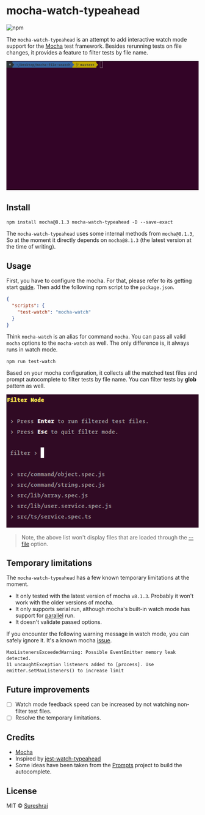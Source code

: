 # mocha-watch-typeahead

![npm](https://img.shields.io/npm/v/mocha-watch-typeahead?color=brightgreen)

The `mocha-watch-typeahead` is an attempt to add interactive
watch mode support for the [Mocha](https://mochajs.org/) test framework. Besides rerunning tests on file changes, it provides a feature to filter tests by file name.

![mocha-watch-typeahead in action](https://raw.githubusercontent.com/m-sureshraj/mocha-watch-typeahead/HEAD/media/mocha-watch-in-action.gif)

## Install

```
npm install mocha@8.1.3 mocha-watch-typeahead -D --save-exact
```

The `mocha-watch-typeahead` uses some internal methods from `mocha@8.1.3`, So at the moment
it directly depends on `mocha@8.1.3` (the latest version at the time of writing).

## Usage

First, you have to configure the mocha. For that, please refer to its getting start [guide](https://mochajs.org/#getting-started).
Then add the following npm script to the `package.json`.

```json
{
  "scripts": {
    "test-watch": "mocha-watch"
  }
}
```

Think `mocha-watch` is an alias for command `mocha`.
You can pass all valid `mocha` options to the `mocha-watch` as well.
The only difference is, it always runs in watch mode.

```
npm run test-watch
```

Based on your mocha configuration, it collects all the matched
test files and prompt autocomplete to filter tests by file name.
You can filter tests by **glob** pattern as well.

![filter mode](https://raw.githubusercontent.com/m-sureshraj/mocha-watch-typeahead/HEAD/media/filter-mode.png)

> Note, the above list won't display files that are loaded through the [--file](https://mochajs.org/#-file-filedirectoryglob) option.

## Temporary limitations

The `mocha-watch-typeahead` has a few known temporary limitations at the moment.

* It only tested with the latest version of mocha `v8.1.3`. Probably it won't work with the older versions of mocha.
* It only supports serial run, although mocha's built-in watch mode has support for [parallel](https://mochajs.org/#-parallel-p) run.
* It doesn't validate passed options.

If you encounter the following warning message in watch mode, you can safely ignore it. It's a known mocha [issue](https://github.com/mochajs/mocha/issues/117).

```
MaxListenersExceededWarning: Possible EventEmitter memory leak detected.
11 uncaughtException listeners added to [process]. Use emitter.setMaxListeners() to increase limit
```

## Future improvements

- [ ] Watch mode feedback speed can be increased by not watching non-filter test files.
- [ ] Resolve the temporary limitations.

## Credits

* [Mocha](https://mochajs.org/)
* Inspired by [jest-watch-typeahead](https://github.com/jest-community/jest-watch-typeahead)
* Some ideas have been taken from the [Prompts](https://github.com/terkelg/prompts) project to build the autocomplete.

## License

MIT © [Sureshraj](https://github.com/m-sureshraj)

